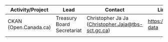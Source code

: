 | Activity/Project | Lead|Contact| Link to Resource | 
|------------------|-----|-------|------------------|
|CKAN (Open.Canada.ca)|Treasury Board Secretariat| Christopher Ja Ja (Christopher.Jaja@tbs-sct.gc.ca)|https://github.com/open-data |
|  |  |  |
